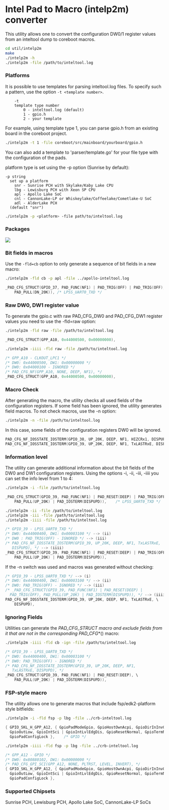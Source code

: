 Intel Pad to Macro (intelp2m) converter
=======================================

This utility allows one to convert the configuration DW0/1 register
values from an inteltool dump to coreboot macros.

```bash
cd util/intelp2m
make
./intelp2m -h
./intelp2m -file /path/to/inteltool.log
```

### Platforms

It is possible to use templates for parsing inteltool.log files.
To specify such a pattern, use the option `-t <template number>`.

```text
    -t
    template type number
        0 - inteltool.log (default)
        1 - gpio.h
        2 - your template
```

For example, using template type 1, you can parse gpio.h from an
existing board in the coreboot project.

```bash
./intelp2m -t 1 -file coreboot/src/mainboard/yourboard/gpio.h
```

You can also add a template to 'parser/template.go' for your file type
with the configuration of the pads.

platform type is set using the -p option (Sunrise by default):

```text
-p string
  set up a platform
    snr - Sunrise PCH with Skylake/Kaby Lake CPU
    lbg - Lewisburg PCH with Xeon SP CPU
    apl - Apollo Lake SoC
    cnl - CannonLake-LP or Whiskeylake/Coffeelake/Cometlake-U SoC
    adl - AlderLake PCH
  (default "snr")
```

```bash
./intelp2m -p <platform> -file path/to/inteltool.log
```

### Packages

![][pckgs]

[pckgs]: gopackages.png

### Bit fields in macros

Use the `-fld=cb` option to only generate a sequence of bit fields in
a new macro:

```bash
./intelp2m -fld cb -p apl -file ../apollo-inteltool.log
```

```c
_PAD_CFG_STRUCT(GPIO_37, PAD_FUNC(NF1) | PAD_TRIG(OFF) | PAD_TRIG(OFF), \
    PAD_PULL(DN_20K)), /* LPSS_UART0_TXD */
```

### Raw DW0, DW1 register value

To generate the gpio.c with raw PAD_CFG_DW0 and PAD_CFG_DW1 register
values you need to use the -fld=raw option:

```bash
./intelp2m -fld raw -file /path/to/inteltool.log
```

```c
_PAD_CFG_STRUCT(GPP_A10, 0x44000500, 0x00000000),
```

```bash
./intelp2m -iiii -fld raw -file /path/to/inteltool.log
```

```c
/* GPP_A10 - CLKOUT_LPC1 */
/* DW0: 0x44000500, DW1: 0x00000000 */
/* DW0: 0x04000100 - IGNORED */
/* PAD_CFG_NF(GPP_A10, NONE, DEEP, NF1), */
_PAD_CFG_STRUCT(GPP_A10, 0x44000500, 0x00000000),
```

### Macro Check

After generating the macro, the utility checks all used
fields of the configuration registers. If some field has been
ignored, the utility generates field macros. To not check
macros, use the -n option:

```bash
./intelp2m -n -file /path/to/inteltool.log
```

In this case, some fields of the configuration registers
DW0 will be ignored.

```c
PAD_CFG_NF_IOSSTATE_IOSTERM(GPIO_38, UP_20K, DEEP, NF1, HIZCRx1, DISPUPD),
PAD_CFG_NF_IOSSTATE_IOSTERM(GPIO_39, UP_20K, DEEP, NF1, TxLASTRxE, DISPUPD),
```

### Information level

The utility can generate additional information about the bit
fields of the DW0 and DW1 configuration registers. Using the
options -i, -ii, -iii, -iiii you can set the info level from
1 to 4:

```bash
./intelp2m -i -file /path/to/inteltool.log
```

```c
_PAD_CFG_STRUCT(GPIO_39, PAD_FUNC(NF1) | PAD_RESET(DEEP) | PAD_TRIG(OFF),\
    PAD_PULL(UP_20K) | PAD_IOSTERM(DISPUPD)),    /* LPSS_UART0_TXD */
```

```bash
./intelp2m -ii -file /path/to/inteltool.log
./intelp2m -iii -file /path/to/inteltool.log
./intelp2m -iiii -file /path/to/inteltool.log
```

```c
/* GPIO_39 - LPSS_UART0_TXD */
/* DW0: 0x44000400, DW1: 0x00003100 */ --> (ii)
/* DW0 : PAD_TRIG(OFF) - IGNORED */ --> (iii)
/* PAD_CFG_NF_IOSSTATE_IOSTERM(GPIO_39, UP_20K, DEEP, NF1, TxLASTRxE,
   DISPUPD), */ --> (iiii)
_PAD_CFG_STRUCT(GPIO_39, PAD_FUNC(NF1) | PAD_RESET(DEEP) | PAD_TRIG(OFF),
    PAD_PULL(UP_20K) | PAD_IOSTERM(DISPUPD)),
```

If the -n switch was used and macros was generated without checking:
```c
/* GPIO_39 - LPSS_UART0_TXD */ --> (i)
/* DW0: 0x44000400, DW1: 0x00003100 */ --> (ii)
/* DW0: PAD_TRIG(OFF) - IGNORED */ --> (iii)
/* _PAD_CFG_STRUCT(GPIO_39, PAD_FUNC(NF1) | PAD_RESET(DEEP) |
  PAD_TRIG(OFF), PAD_PULL(UP_20K) | PAD_IOSTERM(DISPUPD)), */ --> (iiii)
PAD_CFG_NF_IOSSTATE_IOSTERM(GPIO_39, UP_20K, DEEP, NF1, TxLASTRxE, \
    DISPUPD),
```

### Ignoring Fields

Utilities can generate the _PAD_CFG_STRUCT macro and exclude fields
from it that are not in the corresponding PAD_CFG_*() macro:

```bash
./intelp2m -iiii -fld cb -ign -file /path/to/inteltool.log
```

```c
/* GPIO_39 - LPSS_UART0_TXD */
/* DW0: 0x44000400, DW1: 0x00003100 */
/* DW0: PAD_TRIG(OFF) - IGNORED */
/* PAD_CFG_NF_IOSSTATE_IOSTERM(GPIO_39, UP_20K, DEEP, NF1,
   TxLASTRxE, DISPUPD), */
_PAD_CFG_STRUCT(GPIO_39, PAD_FUNC(NF1) | PAD_RESET(DEEP), \
    PAD_PULL(UP_20K) | PAD_IOSTERM(DISPUPD)),
```

### FSP-style macro

The utility allows one to generate macros that include fsp/edk2-platform
style bitfields:

```bash
./intelp2m -i -fld fsp -p lbg -file ../crb-inteltool.log
```

```c
{ GPIO_SKL_H_GPP_A12, { GpioPadModeGpio, GpioHostOwnAcpi, GpioDirInInvOut,
  GpioOutLow, GpioIntSci | GpioIntLvlEdgDis, GpioResetNormal, GpioTermNone,
  GpioPadConfigLock },    /* GPIO */
```

```bash
./intelp2m -iiii -fld fsp -p lbg -file ../crb-inteltool.log
```

```c
/* GPP_A12 - GPIO */
/* DW0: 0x80880102, DW1: 0x00000000 */
/* PAD_CFG_GPI_SCI(GPP_A12, NONE, PLTRST, LEVEL, INVERT), */
{ GPIO_SKL_H_GPP_A12, { GpioPadModeGpio, GpioHostOwnAcpi, GpioDirInInvOut,
  GpioOutLow, GpioIntSci | GpioIntLvlEdgDis, GpioResetNormal, GpioTermNone,
  GpioPadConfigLock },
```

### Supported Chipsets

  Sunrise PCH, Lewisburg PCH, Apollo Lake SoC, CannonLake-LP SoCs
